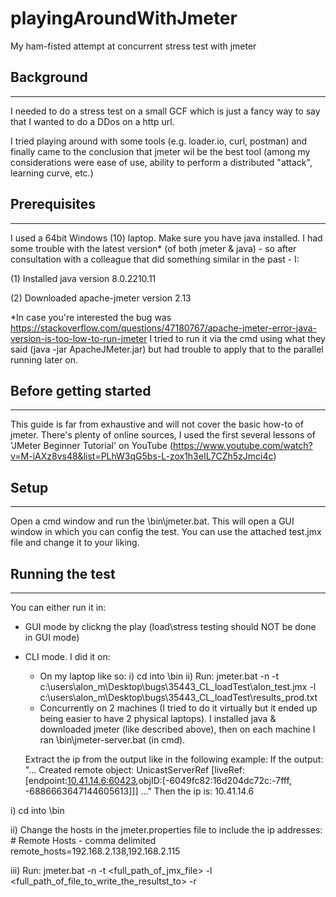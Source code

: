 # playingAroundWithJmeter
My ham-fisted attempt at concurrent stress test with jmeter

## Background
----------
I needed to do a stress test on a small GCF which is just a fancy way to say that I wanted to do a DDos on a http url.

I tried playing around with some tools (e.g. loader.io, curl, postman) and finally came to the conclusion that jmeter wil be the best tool (among my considerations were ease of use, ability to perform a distributed "attack", learning curve, etc.)

## Prerequisites
-------------
I used a 64bit Windows (10) laptop.
Make sure you have java installed. I had some trouble with the latest version* (of both jmeter & java) - so after consultation with a colleague that did something similar in the past - I:

(1) Installed java version 8.0.2210.11

(2) Downloaded apache-jmeter version 2.13 

\*In case you're interested the bug was https://stackoverflow.com/questions/47180767/apache-jmeter-error-java-version-is-too-low-to-run-jmeter
I tried to run it via the cmd using what they said (java -jar ApacheJMeter.jar) but had trouble to apply that to the parallel running later on.

## Before getting started
----------------------
This guide is far from exhaustive and will not cover the basic how-to of jmeter. There's plenty of online sources, I used the first several lessons of 'JMeter Beginner Tutorial' on YouTube (https://www.youtube.com/watch?v=M-iAXz8vs48&list=PLhW3qG5bs-L-zox1h3eIL7CZh5zJmci4c)

## Setup
-----
Open a cmd window and run the <jmeterHomeDir>\bin\jmeter.bat. This will open a GUI window in which you can config the test. You can use the attached test.jmx file and change it to your liking.

## Running the test
----------------
You can either run it in:
 - GUI mode by clickng the play (load\stress testing should NOT be done in GUI mode)
 - CLI mode. I did it on:
	 - On my laptop like so: 
	 i)  cd into <jmeterHomeDir>\bin
	 ii) Run: jmeter.bat -n -t c:\users\alon_m\Desktop\bugs\35443_CL_loadTest\alon_test.jmx -l c:\users\alon_m\Desktop\bugs\35443_CL_loadTest\results_prod.txt 
	 - Concurrently on 2 machines (I tried to do it virtually but it ended up being easier to have 2 physical laptops). I installed java & downloaded jmeter (like described above), then on each machine I ran
	 <jmeterHomeDir>\bin\jmeter-server.bat (in cmd).
     
     Extract the ip from the output like in the following example:
		If the output: "... Created remote object: UnicastServerRef [liveRef: [endpoint:[10.41.14.6:60423](local),objID:[-6049fc82:16d204dc72c:-7fff, -6886663647144605613]]]  ..."
		Then the ip is: 10.41.14.6
	
  i)   cd into <jmeterHomeDir>\bin
	
  ii)  Change the hosts in the jmeter.properties file to include the ip addresses: 
		 \# Remote Hosts - comma delimited
		 remote_hosts=192.168.2.138,192.168.2.115
	
  iii) Run: jmeter.bat -n -t <full_path_of_jmx_file> -l <full_path_of_file_to_write_the_resultst_to> -r
